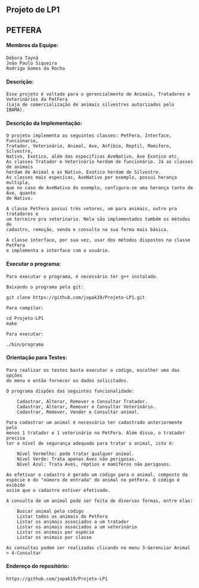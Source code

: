 ## Projeto de LP1

## PETFERA ##

#### Membros da Equipe:

    Débora Tayná
    João Paulo Siqueira
    Rodrigo Gomes da Rocha

#### Descrição:

    Esse projeto é voltado para o gerencialmento de Animais, Tratadores e Veterinários da PetFera 
    (Loja de comercialização de animais silvestres autorizados pelo IBAMA).

#### Descrição da Implementação:
    O projeto implementa as seguintes classes: PetFera, Interface, Funcionario, 
    Tratador, Veterinário, Animal, Ave, Anfibio, Reptil, Mamifero, Silvestre, 
    Nativo, Exotico, além das especificas AveNativo, Ave Exotico etc.
    As classes Tratador e Veterinário herdam de funcionário. Já as classes de animais
    herdam de Animal e as Nativo, Exotico herdam de Silvestre.
    As classes mais especícas, AveNativo por exemplo, possui herança multipla,
    que no caso de AveNativo do exemplo, configura-se uma herança tanto de Ave, quanto
    de Nativo.

    A classe PetFera possui três vetores, um para animais, outro pra tratadores e
    um terceiro pra veterinario. Nela são implementados também os métodos de 
    cadastro, remoção, venda e consulta na sua forma mais básica.

    A classe interface, por sua vez, usar dos métodos dispostos na classe PetFera
    e implementa a interface com o usuário.

#### Executar o programa:
    
    Para executar o programa, é necessário ter g++ instalado.

    Baixando o programa pelo git:

    git clone https://github.com/jopak19/Projeto-LP1.git

    Para compilar:
 
    cd Projeto-LP1
    make

    Para executar:

    ./bin/programa

#### Orientação para Testes:
    Para realizar os testes basta executar o código, escolher uma das opções
    do menu e então fornecer os dados solicitados.

    O programa dispões das seguintes funcionalidade:

        Cadastrar, Alterar, Remover e Consultar Tratador.
        Cadastrar, Alterar, Remover e Consultar Veterinário.
        Cadastrar, Remover, Vender e Consultar animal.

    Para cadastrar um animal é necessário ter cadastrado anteriormente pelo
    menos 1 tratador e 1 veterinário no PetFera. Além disso, o tratador precisa
    ter o nível de segurança adequado para tratar o animal, isto é:
    
        Nível Vermelho: pode tratar qualquer animal.
        Nível Verde: Trata apenas Aves não perigosas.
        Nível Azul: Trata Aves, réptios e mamíferos não perigosos.

    Ao efetivar o cadastro é gerado um código para o animal, composto da
    espécie e do "número de entrada" do animal no petFera. O código é exibido
    assim que o cadastro estiver efetivado.
 
    A consulta de um animal pode ser feita de diversas formas, entre elas:
    
        Buscar animal pelo código
        Listar todos os animais do PetFera
        Listar os animais associados a um tratador
        Listar os animais associados a um veterinário
        Listar os animais por espécie
        Listar os animais por classe

    As consultas podem ser realizadas clicando no menu 3-Gerenciar Animal > 4-Consultar 

#### Endereço do repositório: 
    https://github.com/jopak19/Projeto-LP1
